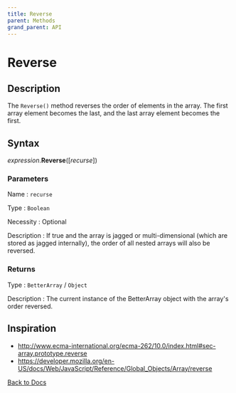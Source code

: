```yaml
---
title: Reverse
parent: Methods
grand_parent: API
---
```


# Reverse

## Description
The `Reverse()` method reverses the order of elements in the array. The first array element becomes the last, and the last array element becomes the first.

## Syntax

*expression*.**Reverse**([*recurse*])

### Parameters

Name 
: `recurse`

Type
: `Boolean`

Necessity
: Optional

Description
: If true and the array is jagged or multi-dimensional (which are stored as jagged internally), the order of all nested arrays will also be reversed.

### Returns

Type
: `BetterArray` / `Object`

Description
: The current instance of the BetterArray object with the array's order reversed.


## Inspiration
* <http://www.ecma-international.org/ecma-262/10.0/index.html#sec-array.prototype.reverse>
* <https://developer.mozilla.org/en-US/docs/Web/JavaScript/Reference/Global_Objects/Array/reverse>

[Back to Docs](https://senipah.github.io/VBA-Better-Array/)